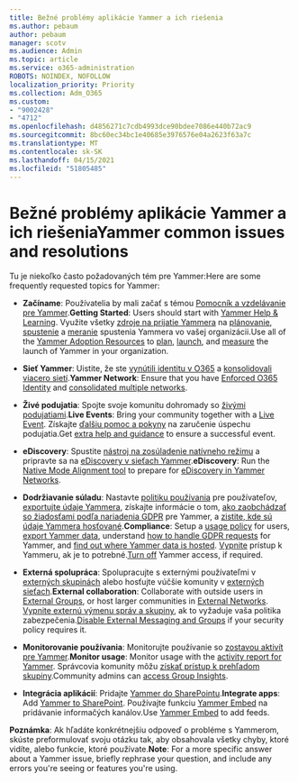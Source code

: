 ```yaml
---
title: Bežné problémy aplikácie Yammer a ich riešenia
ms.author: pebaum
author: pebaum
manager: scotv
ms.audience: Admin
ms.topic: article
ms.service: o365-administration
ROBOTS: NOINDEX, NOFOLLOW
localization_priority: Priority
ms.collection: Adm_O365
ms.custom:
- "9002428"
- "4712"
ms.openlocfilehash: d4856271c7cdb4993dce90bdee7086e440b72ac9
ms.sourcegitcommit: 8bc60ec34bc1e40685e3976576e04a2623f63a7c
ms.translationtype: MT
ms.contentlocale: sk-SK
ms.lasthandoff: 04/15/2021
ms.locfileid: "51805485"
---
```

# <a name="yammer-common-issues-and-resolutions"></a><span data-ttu-id="021e5-102">Bežné problémy aplikácie Yammer a ich riešenia</span><span class="sxs-lookup"><span data-stu-id="021e5-102">Yammer common issues and resolutions</span></span>

<span data-ttu-id="021e5-103">Tu je niekoľko často požadovaných tém pre Yammer:</span><span class="sxs-lookup"><span data-stu-id="021e5-103">Here are some frequently requested topics for Yammer:</span></span>

- <span data-ttu-id="021e5-104">**Začíname**: Používatelia by mali začať s témou [Pomocník a vzdelávanie pre Yammer](https://support.office.com/yammer).</span><span class="sxs-lookup"><span data-stu-id="021e5-104">**Getting Started**: Users should start with [Yammer Help & Learning](https://support.office.com/yammer).</span></span> <span data-ttu-id="021e5-105">Využite všetky [zdroje na prijatie Yammera](https://aka.ms/yamresources) na [plánovanie](https://aka.ms/YamSuccessGuide), [spustenie](https://aka.ms/YamLaunchPlaybook) a [meranie](https://aka.ms/YamMeasureSuccesGuide) spustenia Yammera vo vašej organizácii.</span><span class="sxs-lookup"><span data-stu-id="021e5-105">Use all of the [Yammer Adoption Resources](https://aka.ms/yamresources) to [plan](https://aka.ms/YamSuccessGuide), [launch](https://aka.ms/YamLaunchPlaybook), and [measure](https://aka.ms/YamMeasureSuccesGuide) the launch of Yammer in your organization.</span></span> 

- <span data-ttu-id="021e5-106">**Sieť Yammer**: Uistite, že ste [vynútili identitu v O365](https://docs.microsoft.com/yammer/configure-your-yammer-network/enforce-office-365-identity) a [konsolidovali viacero sietí](https://docs.microsoft.com/yammer/configure-your-yammer-network/consolidate-multiple-yammer-networks).</span><span class="sxs-lookup"><span data-stu-id="021e5-106">**Yammer Network**: Ensure that you have [Enforced O365 Identity](https://docs.microsoft.com/yammer/configure-your-yammer-network/enforce-office-365-identity) and [consolidated multiple networks](https://docs.microsoft.com/yammer/configure-your-yammer-network/consolidate-multiple-yammer-networks).</span></span> 

- <span data-ttu-id="021e5-107">**Živé podujatia**: Spojte svoje komunitu dohromady so [živými podujatiami](https://docs.microsoft.com/yammer/manage-yammer-groups/yammer-live-events).</span><span class="sxs-lookup"><span data-stu-id="021e5-107">**Live Events**: Bring your community together with a [Live Event](https://docs.microsoft.com/yammer/manage-yammer-groups/yammer-live-events).</span></span> <span data-ttu-id="021e5-108">Získajte [ďalšiu pomoc a pokyny](https://resources.techcommunity.microsoft.com/live-events/assistance/) na zaručenie úspechu podujatia.</span><span class="sxs-lookup"><span data-stu-id="021e5-108">Get [extra help and guidance](https://resources.techcommunity.microsoft.com/live-events/assistance/) to ensure a successful event.</span></span> 

- <span data-ttu-id="021e5-109">**eDiscovery**: Spustite [nástroj na zosúladenie natívneho režimu](https://docs.microsoft.com/yammer/configure-your-yammer-network/overview-native-mode) a pripravte sa na [eDiscovery v sieťach Yammer](https://docs.microsoft.com/yammer/manage-security-and-compliance/overview-of-ediscovery).</span><span class="sxs-lookup"><span data-stu-id="021e5-109">**eDiscovery**: Run the [Native Mode Alignment tool](https://docs.microsoft.com/yammer/configure-your-yammer-network/overview-native-mode) to prepare for [eDiscovery in Yammer Networks](https://docs.microsoft.com/yammer/manage-security-and-compliance/overview-of-ediscovery).</span></span> 

- <span data-ttu-id="021e5-110">**Dodržiavanie súladu**: Nastavte [politiku používania](https://docs.microsoft.com/yammer/manage-security-and-compliance/set-up-a-usage-policy) pre používateľov, [exportujte údaje Yammera](https://docs.microsoft.com/yammer/manage-security-and-compliance/export-yammer-enterprise-data), získajte informácie o tom, [ako zaobchádzať so žiadosťami podľa nariadenia GDPR](https://docs.microsoft.com/yammer/manage-security-and-compliance/gdpr-requests-in-yammer-enterprise) pre Yammer, a [zistite, kde sú údaje Yammera hosťované](https://docs.microsoft.com/yammer/manage-security-and-compliance/data-residency).</span><span class="sxs-lookup"><span data-stu-id="021e5-110">**Compliance**: Setup a [usage policy](https://docs.microsoft.com/yammer/manage-security-and-compliance/set-up-a-usage-policy) for users, [export Yammer data](https://docs.microsoft.com/yammer/manage-security-and-compliance/export-yammer-enterprise-data), understand [how to handle GDPR requests](https://docs.microsoft.com/yammer/manage-security-and-compliance/gdpr-requests-in-yammer-enterprise) for Yammer, and [find out where Yammer data is hosted](https://docs.microsoft.com/yammer/manage-security-and-compliance/data-residency).</span></span> <span data-ttu-id="021e5-111">[Vypnite](https://docs.microsoft.com/yammer/manage-yammer-users/turn-off-user-access) prístup k Yammeru, ak je to potrebné.</span><span class="sxs-lookup"><span data-stu-id="021e5-111">[Turn off](https://docs.microsoft.com/yammer/manage-yammer-users/turn-off-user-access) Yammer access, if required.</span></span>

- <span data-ttu-id="021e5-112">**Externá spolupráca**: Spolupracujte s externými používateľmi v [externých skupinách](https://docs.microsoft.com/yammer/work-with-external-users/create-and-manage-external-groups) alebo hosťujte vúčšie komunity v [externých sieťach](https://docs.microsoft.com/yammer/work-with-external-users/create-and-manage-an-external-network).</span><span class="sxs-lookup"><span data-stu-id="021e5-112">**External collaboration**: Collaborate with outside users in [External Groups](https://docs.microsoft.com/yammer/work-with-external-users/create-and-manage-external-groups), or host larger communities in [External Networks](https://docs.microsoft.com/yammer/work-with-external-users/create-and-manage-an-external-network).</span></span> <span data-ttu-id="021e5-113">[Vypnite externú výmenu správ a skupiny](https://docs.microsoft.com/yammer/work-with-external-users/disable-external-messaging), ak to vyžaduje vaša politika zabezpečenia.</span><span class="sxs-lookup"><span data-stu-id="021e5-113">[Disable External Messaging and Groups](https://docs.microsoft.com/yammer/work-with-external-users/disable-external-messaging) if your security policy requires it.</span></span>

- <span data-ttu-id="021e5-114">**Monitorovanie používania**: Monitorujte používanie so [zostavou aktivít pre Yammer](https://docs.microsoft.com/microsoft-365/admin/activity-reports/yammer-activity-report).</span><span class="sxs-lookup"><span data-stu-id="021e5-114">**Monitor usage**: Monitor usage with the [activity report for Yammer](https://docs.microsoft.com/microsoft-365/admin/activity-reports/yammer-activity-report).</span></span> <span data-ttu-id="021e5-115">Správcovia komunity môžu [získať prístup k prehľadom skupiny](https://support.office.com/article/view-group-insights-in-yammer-73f9fa6d-d442-4f25-9194-d5317c9328ab).</span><span class="sxs-lookup"><span data-stu-id="021e5-115">Community admins can [access Group Insights](https://support.office.com/article/view-group-insights-in-yammer-73f9fa6d-d442-4f25-9194-d5317c9328ab).</span></span>

- <span data-ttu-id="021e5-116">**Integrácia aplikácií**: Pridajte [Yammer do SharePointu](https://docs.microsoft.com/yammer/integrate-yammer-with-other-apps/embed-a-feed-into-a-sharepoint-site).</span><span class="sxs-lookup"><span data-stu-id="021e5-116">**Integrate apps**: Add [Yammer to SharePoint](https://docs.microsoft.com/yammer/integrate-yammer-with-other-apps/embed-a-feed-into-a-sharepoint-site).</span></span> <span data-ttu-id="021e5-117">Používajte funkciu [Yammer Embed](https://developer.yammer.com/docs/embed) na pridávanie informačých kanálov.</span><span class="sxs-lookup"><span data-stu-id="021e5-117">Use [Yammer Embed](https://developer.yammer.com/docs/embed) to add feeds.</span></span> 

<span data-ttu-id="021e5-118">**Poznámka**: Ak hľadáte konkrétnejšiu odpoveď o probléme s Yammerom, skúste preformulovať svoju otázku tak, aby obsahovala všetky chyby, ktoré vidíte, alebo funkcie, ktoré používate.</span><span class="sxs-lookup"><span data-stu-id="021e5-118">**Note**: For a more specific answer about a Yammer issue, briefly rephrase your question, and include any errors you're seeing or features you're using.</span></span>
